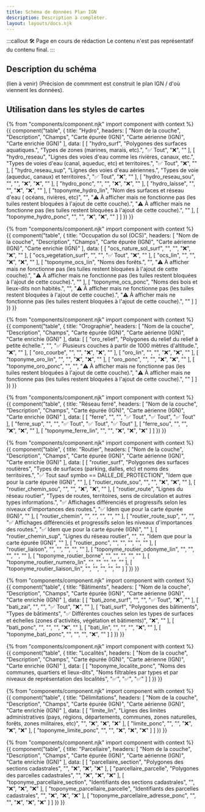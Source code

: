 ```yaml
---
title: Schéma de données Plan IGN
description: Description à compléter.
layout: layouts/docs.njk
---
```


:::callout 🛠️ Page en cours de rédaction
Le contenu n'est pas représentatif du contenu final.
:::

## Description du schéma

(lien à venir)
(Précision de commment est construit le plan IGN / d'où viennent les données).

## Utilisation dans les styles de cartes

{% from "components/component.njk" import component with context %}
{{ component("table", {
    title: "Hydro",
    headers: [
        "Nom de la couche",
        "Description",
        "Champs",
        "Carte épurée (IGN)",
        "Carte aérienne (IGN)",
        "Carte enrichie (IGN)"
    ],
    data: [
        [
            "hydro_surf",
            "Polygones des surfaces aquatiques.",
            "Types de zones (marines, marais, etc).",
            "✅ Tout",
            "❌",
            ""
        ],
        [
            "hydro_reseau",
            "Lignes des voies d'eau comme les rivières, canaux, etc.",
            "Types de voies d'eau (canal, aqueduc, etc) et territoires.",
            "✅ Tout",
            "❌",
            ""
        ],
        [
            "hydro_reseau_sup",
            "Lignes des voies d'eau aériennes.",
            "Types de voie (aqueduc, canaux) et territoires.",
            "✅ Tout",
            "❌",
            ""
        ],
        [
            "hydro_reseau_sou",
            "",
            "",
            "❌",
            "❌",
            ""
        ],
        [
            "hydro_ponc",
            "",
            "",
            "❌",
            "❌",
            ""
        ],
        [
            "hydro_laisse",
            "",
            "",
            "❌",
            "❌",
            ""
        ],
        [
            "toponyme_hydro_lin",
            "Nom des surfaces et réseau d'eau ( océans, rivières, etc)",
            "",
            "⚠️ À afficher mais ne fonctionne pas (les tuiles restent bloquées à l'ajout de cette couche).",
            "⚠️ À afficher mais ne fonctionne pas (les tuiles restent bloquées à l'ajout de cette couche).",
            ""
        ],
        [
            "toponyme_hydro_ponc",
            "",
            "",
            "❌",
            "❌",
            ""
        ]
    ]
}) }}

{% from "components/component.njk" import component with context %}
{{ component("table", {
    title: "Occupation du sol (OCS)",
    headers: [
        "Nom de la couche",
        "Description",
        "Champs",
        "Carte épurée (IGN)",
        "Carte aérienne (IGN)",
        "Carte enrichie (IGN)"
    ],
    data: [
        [
            "ocs_nature_sol_surf",
            "",
            "",
            "❌",
            "❌",
            ""
        ],
        [
            "ocs_vegetation_surf",
            "",
            "",
            "✅ Tout",
            "❌",
            ""
        ],
        [
            "ocs_lin",
            "",
            "",
            "❌",
            "❌",
            ""
        ],
        [
            "toponyme_ocs_lin",
            "Noms des forêts.",
            "",
            "⚠️ À afficher mais ne fonctionne pas (les tuiles restent bloquées à l'ajout de cette couche).",
            "⚠️ À afficher mais ne fonctionne pas (les tuiles restent bloquées à l'ajout de cette couche).",
            ""
        ],
        [
            "toponyme_ocs_ponc",
            "Noms des bois et lieux-dits non habités.",
            "",
            "⚠️ À afficher mais ne fonctionne pas (les tuiles restent bloquées à l'ajout de cette couche).",
            "⚠️ À afficher mais ne fonctionne pas (les tuiles restent bloquées à l'ajout de cette couche).",
            ""
        ]
    ]
}) }}

{% from "components/component.njk" import component with context %}
{{ component("table", {
    title: "Orographie",
    headers: [
        "Nom de la couche",
        "Description",
        "Champs",
        "Carte épurée (IGN)",
        "Carte aérienne (IGN)",
        "Carte enrichie (IGN)"
    ],
    data: [
        [
            "oro_relief",
            "Polygones du relief du relief à petite échelle.",
            "",
            "✅ Plusieurs couches à partir de 1000 mètres d'altitude.",
            "❌",
            ""
        ],
        [
            "oro_courbe",
            "",
            "",
            "❌",
            "❌",
            ""
        ],
        [
            "oro_lin",
            "",
            "",
            "❌",
            "❌",
            ""
        ],
        [
            "toponyme_oro_lin",
            "",
            "",
            "❌",
            "❌",
            ""
        ],
        [
            "oro_ponc",
            "",
            "",
            "❌",
            "❌",
            ""
        ],
        [
            "toponyme_oro_ponc",
            "",
            "",
            "⚠️ À afficher mais ne fonctionne pas (les tuiles restent bloquées à l'ajout de cette couche).",
            "⚠️ À afficher mais ne fonctionne pas (les tuiles restent bloquées à l'ajout de cette couche).",
            ""
        ]
    ]
}) }}

{% from "components/component.njk" import component with context %}
{{ component("table", {
    title: "Réseau ferré",
    headers: [
        "Nom de la couche",
        "Description",
        "Champs",
        "Carte épurée (IGN)",
        "Carte aérienne (IGN)",
        "Carte enrichie (IGN)"
    ],
    data: [
        [
            "ferre",
            "",
            "",
            "✅ Tout",
            "✅ Tout",
            "✅ Tout"
        ],
        [
            "ferre_sup",
            "",
            "",
            "✅ Tout",
            "✅ Tout",
            "✅ Tout"
        ],
        [
            "ferre_sou",
            "",
            "",
            "❌",
            "❌",
            ""
        ],
        [
            "toponyme_ferre_lin",
            "",
            "",
            "❌",
            "❌",
            "❌"
        ]
    ]
}) }}

{% from "components/component.njk" import component with context %}
{{ component("table", {
    title: "Routier",
    headers: [
        "Nom de la couche",
        "Description",
        "Champs",
        "Carte épurée (IGN)",
        "Carte aérienne (IGN)",
        "Carte enrichie (IGN)"
    ],
    data: [
        [
            "routier_surf",
            "Polygones des surfaces routières",
            "Types de surfaces (parking, dalles, etc) et noms des territoires.",
            "✅ Tout sauf symbo == DALLE_DE_PROTECTION",
            "Idem que pour la carte épurée (IGN)",
            ""
        ],
        [
            "routier_route_sou",
            "",
            "",
            "❌",
            "❌",
            ""
        ],
        [
            "routier_chemin_sou",
            "",
            "",
            "❌",
            "❌",
            ""
        ],
        [
            "routier_route",
            "Lignes du réseau routier",
            "Types de routes, territoires, sens de circulation et autres types informations.",
            "✅ Affichages différenciés et progressifs selon les niveaux d'importances des routes.",
            "✅ Idem que pour la carte épurée (IGN)",
            ""
        ],
        [
            "routier_chemin",
            "",
            "",
            "",
            "",
            ""
        ],
        [
            "routier_route_sup",
            "",
            "",
            "✅ Affichages différenciés et progressifs selon les niveaux d'importances des routes.",
            "✅ Idem que pour la carte épurée (IGN)",
            ""
        ],
        [
            "routier_chemin_sup",
            "Lignes du réseau routier",
            "",
            "",
            "Idem que pour la carte épurée (IGN)",
            ""
        ],
        [
            "routier_ponc",
            "",
            "",
            "",
            "",
            ""
        ],
        [
            "routier_liaison",
            "",
            "",
            "",
            "",
            ""
        ],
        [
            "toponyme_routier_odonyme_lin",
            "",
            "",
            "",
            "",
            ""
        ],
        [
            "toponyme_routier_borne",
            "",
            "",
            "",
            "",
            ""
        ],
        [
            "toponyme_routier_numero_lin",
            "",
            "",
            "",
            "",
            ""
        ],
        [
            "toponyme_routier_liaison_lin",
            "",
            "",
            "",
            "",
            ""
        ]
    ]
}) }}

{% from "components/component.njk" import component with context %}
{{ component("table", {
    title: "Bâtiments",
    headers: [
        "Nom de la couche",
        "Description",
        "Champs",
        "Carte épurée (IGN)",
        "Carte aérienne (IGN)",
        "Carte enrichie (IGN)"
    ],
    data: [
        [
            "bati_zone_surf",
            "",
            "",
            "✅ Tout",
            "❌",
            ""
        ],
        [
            "bati_zai",
            "",
            "",
            "✅ Tout",
            "❌",
            ""
        ],
        [
            "bati_surf",
            "Polygones des bâtiments",
            "Types de bâtiments",
            "✅ Différentes couches selon les types de surfaces et échelles (zones d'activités, végétation et bâtiments)",
            "❌",
            ""
        ],
        [
            "bati_ponc",
            "",
            "",
            "",
            "❌",
            ""
        ],
        [
            "bati_lin",
            "",
            "",
            "",
            "❌",
            ""
        ],
        [
            "toponyme_bati_ponc",
            "",
            "",
            "",
            "❌",
            ""
        ]
    ]
}) }}

{% from "components/component.njk" import component with context %}
{{ component("table", {
    title: "Localités",
    headers: [
        "Nom de la couche",
        "Description",
        "Champs",
        "Carte épurée (IGN)",
        "Carte aérienne (IGN)",
        "Carte enrichie (IGN)"
    ],
    data: [
        [
            "toponyme_localite_ponc",
            "Noms des communes, quartiers et lieux-dits",
            "Noms filtrables par types et par niveaux de représentation des localités",
            "✅",
            "✅",
            "✅"
        ]
    ]
}) }}

{% from "components/component.njk" import component with context %}
{{ component("table", {
    title: "Délimitations",
    headers: [
        "Nom de la couche",
        "Description",
        "Champs",
        "Carte épurée (IGN)",
        "Carte aérienne (IGN)",
        "Carte enrichie (IGN)"
    ],
    data: [
        [
            "limite_lin",
            "Lignes des limites administratives (pays, régions, départements, communes, zones naturelles, forêts, zones militaires, etc)",
            "",
            "❌",
            "❌",
            "❌"
        ],
        [
            "limite_ponc",
            "",
            "",
            "❌",
            "❌",
            "❌"
        ],
        [
            "toponyme_limite_ponc",
            "",
            "",
            "❌",
            "❌",
            "❌"
        ]
    ]
}) }}

{% from "components/component.njk" import component with context %}
{{ component("table", {
    title: "Parcellaire",
    headers: [
        "Nom de la couche",
        "Description",
        "Champs",
        "Carte épurée (IGN)",
        "Carte aérienne (IGN)",
        "Carte enrichie (IGN)"
    ],
    data: [
        [
            "parcellaire_section",
            "Polygones des sections cadastrales",
            "",
            "❌",
            "❌",
            "❌"
        ],
        [
            "parcellaire_parcelle",
            "Polygones des parcelles cadastrales",
            "",
            "❌",
            "❌",
            "❌"
        ],
        [
            "toponyme_parcellaire_section",
            "Identifiants des sections cadastrales",
            "",
            "❌",
            "❌",
            "❌"
        ],
        [
            "toponyme_parcellaire_parcelle",
            "Identifiants des parcelles cadastrales",
            "",
            "❌",
            "❌",
            "❌"
        ],
        [
            "toponyme_parcellaire_adresse_ponc",
            "",
            "",
            "❌",
            "❌",
            "❌"
        ]
    ]
}) }}